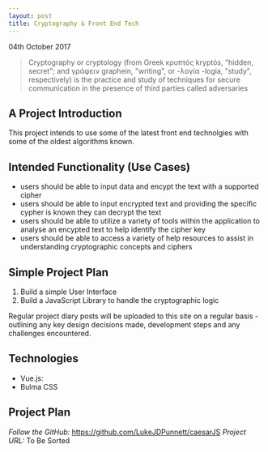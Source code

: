 ```yaml
---
layout: post
title: Cryptography & Front End Tech
---
```

04th October 2017
> Cryptography or cryptology (from Greek κρυπτός kryptós, "hidden, secret"; and γράφειν graphein, "writing", or -λογία -logia, "study", respectively) is the practice and study of techniques for secure communication in the presence of third parties called adversaries

## A Project Introduction

This project intends to use some of the latest front end technolgies with some of the oldest algorithms known.



## Intended Functionality (Use Cases)
- users should be able to input data and encypt the text with a supported cipher
- users should be able to input encrypted text and providing the specific cypher is known they can decrypt the text
- users should be able to utilize a variety of tools within the application to analyse an encypted text to help identify the cipher key
- users should be able to access a variety of help resources to assist in understanding cryptographic concepts and ciphers

## Simple Project Plan

1) Build a simple User Interface
2) Build a JavaScript Library to handle the cryptographic logic

Regular project diary posts will be uploaded to this site on a regular basis - outlining any key design decisions made, development steps and any challenges encountered.

## Technologies

- Vue.js:
- Bulma CSS

## Project Plan

*Follow the GitHub:* <https://github.com/LukeJDPunnett/caesarJS>
*Project URL:* To Be Sorted

